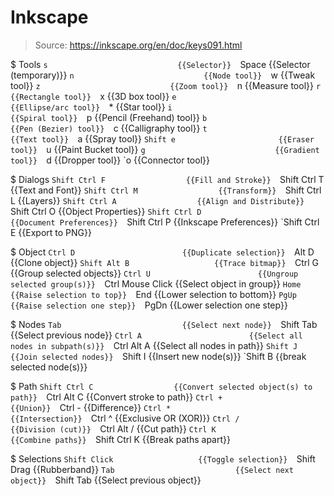 # Inkscape

> Source: https://inkscape.org/en/doc/keys091.html

$ Tools
    `s                             {{Selector}} 
    `Space                         {{Selector (temporary)}} 
    `n                             {{Node tool}} 
    `w                             {{Tweak tool}} 
    `z                             {{Zoom tool}} 
    `n                             {{Measure tool}} 
    `r                             {{Rectangle tool}} 
    `x                             {{3D box tool}} 
    `e                             {{Ellipse/arc tool}} 
    `*                             {{Star tool}} 
    `i                             {{Spiral tool}} 
    `p                             {{Pencil (Freehand) tool}} 
    `b                             {{Pen (Bezier) tool}} 
    `c                             {{Calligraphy tool}} 
    `t                             {{Text tool}} 
    `a                             {{Spray tool}} 
    `Shift e                       {{Eraser tool}} 
    `u                             {{Paint Bucket tool}} 
    `g                             {{Gradient tool}} 
    `d                             {{Dropper tool}} 
    `o                             {{Connector tool}} 

$ Dialogs
    `Shift Ctrl F                  {{Fill and Stroke}} 
    `Shift Ctrl T                  {{Text and Font}} 
    `Shift Ctrl M                  {{Transform}} 
    `Shift Ctrl L                  {{Layers}} 
    `Shift Ctrl A                  {{Align and Distribute}} 
    `Shift Ctrl O                  {{Object Properties}} 
    `Shift Ctrl D                  {{Document Preferences}} 
    `Shift Ctrl P                  {{Inkscape Preferences}} 
    `Shift Ctrl E                  {{Export to PNG}} 

$ Object
    `Ctrl D                        {{Duplicate selection}} 
    `Alt D                         {{Clone object}} 
    `Shift Alt B                   {{Trace bitmap}} 
    `Ctrl G                        {{Group selected objects}} 
    `Ctrl U                        {{Ungroup selected group(s)}} 
    `Ctrl Mouse Click              {{Select object in group}} 
    `Home                          {{Raise selection to top}} 
    `End                           {{Lower selection to bottom}} 
    `PgUp                          {{Raise selection one step}} 
    `PgDn                          {{Lower selection one step}} 

$ Nodes
    `Tab                           {{Select next node}} 
    `Shift Tab                     {{Select previous node}} 
    `Ctrl A                        {{Select all nodes in subpath(s)}} 
    `Ctrl Alt A                    {{Select all nodes in path}} 
    `Shift J                       {{Join selected nodes}} 
    `Shift I                       {{Insert new node(s)}} 
    `Shift B                       {{break selected node(s)}} 

$ Path
    `Shift Ctrl C                  {{Convert selected object(s) to path}} 
    `Ctrl Alt C                    {{Convert stroke to path}} 
    `Ctrl +                        {{Union}} 
    `Ctrl -                        {{Difference}} 
    `Ctrl *                        {{Intersection}} 
    `Ctrl ^                        {{Exclusive OR (XOR)}} 
    `Ctrl /                        {{Division (cut)}} 
    `Ctrl Alt /                    {{Cut path}} 
    `Ctrl K                        {{Combine paths}} 
    `Shift Ctrl K                  {{Break paths apart}} 

$ Selections
    `Shift Click                   {{Toggle selection}} 
    `Shift Drag                    {{Rubberband}} 
    `Tab                           {{Select next object}} 
    `Shift Tab                     {{Select previous object}} 

